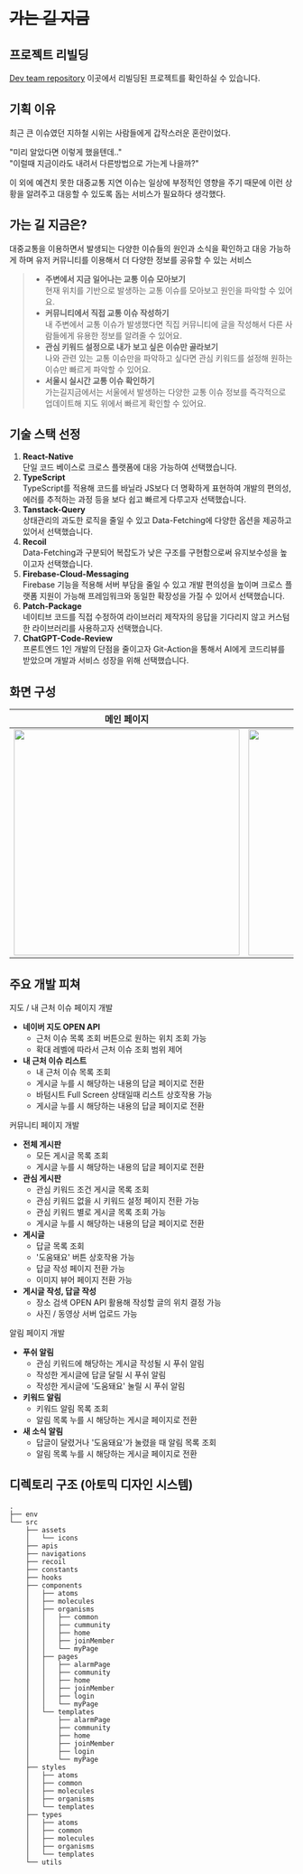 # ~~가는 길 지금~~

## 프로젝트 리빌딩

[Dev team repository](https://github.com/Gazinow-dev)
이곳에서 리빌딩된 프로젝트를 확인하실 수 있습니다.

## 기획 이유

최근 큰 이슈였던 지하철 시위는 사람들에게 갑작스러운 혼란이었다.

"미리 알았다면 이렇게 했을텐데.."<br />
"이럴때 지금이라도 내려서 다른방법으로 가는게 나을까?"

이 외에 예견치 못한 대중교통 지연 이슈는 일상에 부정적인 영향을 주기 때문에 이런 상황을 알려주고 대응할 수 있도록 돕는 서비스가 필요하다 생각했다.

## 가는 길 지금은?

대중교통을 이용하면서 발생되는 다양한 이슈들의 원인과 소식을 확인하고 대응 가능하게 하며 유저 커뮤니티를 이용해서 더 다양한 정보를 공유할 수 있는 서비스

> -   **주변에서 지금 일어나는 교통 이슈 모아보기**<br />
>     현재 위치를 기반으로 발생하는 교통 이슈를 모아보고 원인을 파악할 수 있어요.
> -   **커뮤니티에서 직접 교통 이슈 작성하기**<br />
>     내 주변에서 교통 이슈가 발생했다면 직집 커뮤니티에 글을 작성해서 다른 사람들에게 유용한 정보를 알려줄 수 있어요.
> -   **관심 키워드 설정으로 내가 보고 싶은 이슈만 골라보기**<br />
>     나와 관련 있는 교통 이슈만을 파악하고 싶다면 관심 키워드를 설정해 원하는 이슈만 빠르게 파악할 수 있어요.
> -   **서울시 실시간 교통 이슈 확인하기**<br />
>     가는길지금에서는 서울에서 발생하는 다양한 교통 이슈 정보를 즉각적으로 업데이트해 지도 위에서 빠르게 확인할 수 있어요.

## 기술 스택 선정

1. **React-Native**<br />
   단일 코드 베이스로 크로스 플랫폼에 대응 가능하여 선택했습니다.
2. **TypeScript**<br />
   TypeScript를 적용해 코드를 바닐라 JS보다 더 명확하게 표현하여 개발의 편의성, 에러를 추적하는 과정 등을 보다 쉽고 빠르게 다루고자 선택했습니다.
3. **Tanstack-Query**<br />
   상태관리의 과도한 로직을 줄일 수 있고 Data-Fetching에 다양한 옵션을 제공하고 있어서 선택했습니다.
4. **Recoil**<br />
   Data-Fetching과 구분되어 복잡도가 낮은 구조를 구현함으로써 유지보수성을 높이고자 선택했습니다.
5. **Firebase-Cloud-Messaging**<br />
   Firebase 기능을 적용해 서버 부담을 줄일 수 있고 개발 편의성을 높이며 크로스 플랫폼 지원이 가능해 프레임워크와 동일한 확장성을 가질 수 있어서 선택했습니다.
6. **Patch-Package**<br />
   네이티브 코드를 직접 수정하여 라이브러리 제작자의 응답을 기다리지 않고 커스텀한 라이브러리를 사용하고자 선택했습니다.
7. **ChatGPT-Code-Review**<br />
   프론트엔드 1인 개발의 단점을 줄이고자 Git-Action을 통해서 AI에게 코드리뷰를 받았으며 개발과 서비스 성장을 위해 선택했습니다.

## 화면 구성
|메인 페이지|커뮤니티 페이지|마이 페이지|
|------|---|---|
|<img src="https://github.com/JaeIL00/gazinow/assets/101620064/8b3aab92-6124-4cee-919f-455e74355faa" height="400" />|<img src="https://github.com/JaeIL00/gazinow/assets/101620064/a839bba8-2c8c-44e6-8e67-9733fe75dc51" height="400" />|<img src="https://github.com/JaeIL00/gazinow/assets/101620064/a9cb2d11-669e-44af-bd47-2ee72c29958f" height="400" />|

## 주요 개발 피쳐

지도 / 내 근처 이슈 페이지 개발

-   **네이버 지도 OPEN API**
    -   근처 이슈 목록 조회 버튼으로 원하는 위치 조회 가능
    -   확대 레벨에 따라서 근처 이슈 조회 범위 제어
-   **내 근처 이슈 리스트**
    -   내 근처 이슈 목록 조회
    -   게시글 누를 시 해당하는 내용의 답글 페이지로 전환
    -   바텀시트 Full Screen 상태일때 리스트 상호작용 가능
    -   게시글 누를 시 해당하는 내용의 답글 페이지로 전환

커뮤니티 페이지 개발

-   **전체 게시판**
    -   모든 게시글 목록 조회
    -   게시글 누를 시 해당하는 내용의 답글 페이지로 전환
-   **관심 게시판**
    -   관심 키워드 조건 게시글 목록 조회
    -   관심 키워드 없을 시 키워드 설정 페이지 전환 가능
    -   관심 키워드 별로 게시글 목록 조회 가능
    -   게시글 누를 시 해당하는 내용의 답글 페이지로 전환
-   **게시글**
    -   답글 목록 조회
    -   '도움돼요' 버튼 상호작용 가능
    -   답글 작성 페이지 전환 가능
    -   이미지 뷰어 페이지 전환 가능
-   **게시글 작성, 답글 작성**
    -   장소 검색 OPEN API 활용해 작성할 글의 위치 결정 가능
    -   사진 / 동영상 서버 업로드 가능

알림 페이지 개발

-   **푸쉬 알림**
    -   관심 키워드에 해당하는 게시글 작성될 시 푸쉬 알림
    -   작성한 게시글에 답글 달릴 시 푸쉬 알림
    -   작성한 게시글에 '도움돼요' 눌릴 시 푸쉬 알림
-   **키워드 알림**
    -   키워드 알림 목록 조회
    -   알림 목록 누를 시 해당하는 게시글 페이지로 전환
-   **새 소식 알림**
    -   답글이 달렸거나 '도움돼요'가 눌렸을 때 알림 목록 조회
    -   알림 목록 누를 시 해당하는 게시글 페이지로 전환

## 디렉토리 구조 (아토믹 디자인 시스템)

```
.
├── env
└── src
    ├── assets
    │   └── icons
    ├── apis
    ├── navigations
    ├── recoil
    ├── constants
    ├── hooks
    ├── components
    │   ├── atoms
    │   ├── molecules
    │   ├── organisms
    │   │   ├── common
    │   │   ├── cummunity
    │   │   ├── home
    │   │   ├── joinMember
    │   │   └── myPage
    │   ├── pages
    │   │   ├── alarmPage
    │   │   ├── community
    │   │   ├── home
    │   │   ├── joinMember
    │   │   ├── login
    │   │   └── myPage
    │   └── templates
    │       ├── alarmPage
    │       ├── community
    │       ├── home
    │       ├── joinMember
    │       ├── login
    │       └── myPage
    ├── styles
    │   ├── atoms
    │   ├── common
    │   ├── molecules
    │   ├── organisms
    │   └── templates
    ├── types
    │   ├── atoms
    │   ├── common
    │   ├── molecules
    │   ├── organisms
    │   └── templates
    └── utils
```

